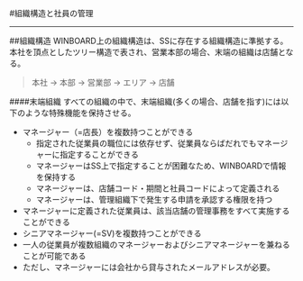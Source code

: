 #組織構造と社員の管理
***
##組織構造
WINBOARD上の組織構造は、SSに存在する組織構造に準拠する。
本社を頂点としたツリー構造で表され、営業本部の場合、末端の組織は店舗となる。
> 本社 -> 本部 -> 営業部 -> エリア -> 店舗


####末端組織
すべての組織の中で、末端組織(多くの場合、店舗を指す)には以下のような特殊機能を保持させる。

* マネージャー（=店長）を複数持つことができる
  * 指定された従業員の職位には依存せず、従業員ならばだれでもマネージャーに指定することができる
  * マネージャーはSS上で指定することが困難なため、WINBOARDで情報を保持する
  * マネージャーは、店舗コード・期間と社員コードによって定義される
  * マネージャーは、管理組織下で発生する申請を承認する権限を持つ
* マネージャーに定義された従業員は、該当店舗の管理事務をすべて実施することができる
* シニアマネージャー(=SV)を複数持つことができる
* 一人の従業員が複数組織のマネージャーおよびシニアマネージャーを兼ねることが可能である
* ただし、マネージャーには会社から貸与されたメールアドレスが必要。
